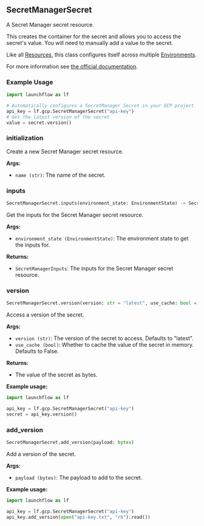 ## SecretManagerSecret

A Secret Manager secret resource.

This creates the container for the secret and allows you to access the secret's value. You will need to manually add a value to the secret.

Like all [Resources](/docs/concepts/resources), this class configures itself across multiple [Environments](/docs/concepts/environments).

For more information see [the official documentation](https://cloud.google.com/secret-manager/docs/overview).

### Example Usage
```python
import launchflow as lf

# Automatically configures a SecretManager Secret in your GCP project
api_key = lf.gcp.SecretManagerSecret("api-key")
# Get the latest version of the secret
value = secret.version()
```

### initialization

Create a new Secret Manager secret resource.

**Args:**
- `name (str)`: The name of the secret.

### inputs

```python
SecretManagerSecret.inputs(environment_state: EnvironmentState) -> SecretManagerInputs
```

Get the inputs for the Secret Manager secret resource.

**Args:**
- `environment_state (EnvironmentState)`: The environment state to get the inputs for.

**Returns:**
- `SecretManagerInputs`: The inputs for the Secret Manager secret resource.

### version

```python
SecretManagerSecret.version(version: str = "latest", use_cache: bool = False) -> bytes
```

Access a version of the secret.

**Args:**
- `version (str)`: The version of the secret to access. Defaults to "latest".
- `use_cache (bool)`: Whether to cache the value of the secret in memory. Defaults to False.

**Returns:**
- The value of the secret as bytes.

**Example usage:**

```python
import launchflow as lf

api_key = lf.gcp.SecretManagerSecret("api-key")
secret = api_key.version()
```

### add\_version

```python
SecretManagerSecret.add_version(payload: bytes)
```

Add a version of the secret.

**Args:**
- `payload (bytes)`: The payload to add to the secret.

**Example usage:**

```python
import launchflow as lf

api_key = lf.gcp.SecretManagerSecret("api-key")
api_key.add_version(open("api-key.txt", "rb").read())
```
